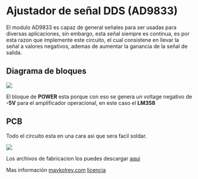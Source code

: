 # Ajustador de señal DDS (AD9833)
El modulo AD9833 es capaz de general señales para ser usadas para diversas aplicaciones, sin embargo, esta señal siempre es continua, es por esta razon que implemente este circuito, el cual consistene en llevar la señal a valores negativos, ademas de aumentar la ganancia de la señal de salida.

## Diagrama de bloques

![](https://i.imgur.com/EWl5Cgk.png)

El bloque de **POWER** esta porque con eso se genera un voltage negativo de **-5V** para el amplificador operacional, en este caso el **LM358**

## PCB
Todo el circuito esta en una cara asi que sera facil soldar.

![](https://i.imgur.com/hRr3kva.png)

Los archivos de fabricacion los puedes descargar [aqui](https://github.com/picli3/signal-adjustment-ad9833/releases/download/v1.0.0/v1.0.0.zip)

Mas información [maykolrey.com](https://maykolrey.com)
[licencia](LICENSIA)

